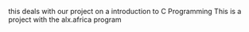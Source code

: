 this deals with our project on a introduction to C Programming
This is a project with the alx.africa program
